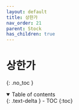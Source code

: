 ```yaml
---
layout: default
title: 상한가
nav_order: 21
parent: Stock
has_children: true
---
```


# 상한가
{: .no_toc }

<details open markdown="block">
  <summary>
    Table of contents
  </summary>
  {: .text-delta }
- TOC
{:toc}
</details>
<!------------------------------------ STEP ------------------------------------>